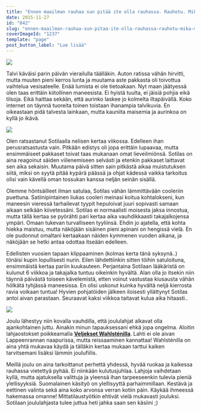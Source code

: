 ```yaml
---
title: "Ennen maailman rauhaa sun pitää ite olla rauhassa. Rauhotu. Mikä muu tänne rauhan tois?"
date: 2015-11-27
id: "842"
slug: "ennen-maailman-rauhaa-sun-pitaa-ite-olla-rauhassa-rauhotu-mika-muu-tanne-rauhan-tois"
coverImageId: "1237"
template: "page"
post_button_label: "Lue lisää"
---
```


[![](/images/201511262336519627.jpg)](https://qpm.kda.mybluehost.me/wp-content/uploads/2015/11/201511262336519627.jpg)

Talvi käväisi parin päivän vierailulla täälläkin. Auton ratissa vähän hirvitti, mutta muuten pieni kerros lunta ja muutama aste pakkasta oli toivottua vaihtelua vesisateelle. Enää lumista ei ole tietoakaan. Nyt maan jäätyessä olen taas erittäin kiitollinen maneesista. Ei hyistä tuulta, ei jäisiä pohjia eikä tilsoja. Eikä haittaa sekään, että aurinko laskee jo kolmelta iltapäivällä. Koko internet on täynnä tuoreita toinen toistaan ihanampia talvikuvia. En oikeastaan pidä talvesta lainkaan, mutta kauniita maisemia ja aurinkoa on kyllä jo ikävä.

[![](/images/201511202316268318.jpg)](https://qpm.kda.mybluehost.me/wp-content/uploads/2015/11/201511202316268318.jpg)

Olen ratsastanut Sotilaalla nelisen kertaa viikossa. Edelleen ihan perusratsastusta vain. Pitkään edistys oli jopa erittäin lupaavaa, mutta ensimmäiseet pakkaset toivat taas mukanaan omat lieveilmiönsä. Sotilas on aina reagoinut säiden viilenemiseen selvästi ja etenkin pakkaset laittavat sen aika sekaisin. Muutama päivä sitten sain pitkästä aikaa muistutuksen siitä, miksi on syytä pitää kypärä päässä ja ohjat kädessä vaikka tarkoitus olisi vain kävellä oman tossukan kanssa neljän seinän sisällä.

Olemme höntsäilleet ilman satulaa, Sotilas vähän lämmittävään cooleriin puettuna. Satiinipintainen liukas cooleri meinasi koitua kohtalokseni, kun maneesin vieressä tarhailevat tyypit hepuloivat juuri sopivasti samaan aikaan selkään kiivetessäni. Sotilas ei normaalisti moisesta jaksa innostua, mutta tällä kertaa se pyörähti pari kertaa aika vauhdikkaasti takajalkojensa ympäri. Omaan tukevan turvalliseen tyyliinsä. Ehdin jo ajatella, että kohta hiekka maistuu, mutta näköjään sisäinen pieni apinani on hengissä vielä. En ole pudonnut omaltani kertaakaan näiden kymmenen vuoden aikana, ja näköjään se hetki antaa odottaa itseään edelleen.

Edellisten vuosien tapaan klippaaminen (kolmas kerta tänä syksynä..) tönäisi kupin lopullisesti nurin. Eilen lähdettiinkin sitten töihin satuloituna, ensimmäistä kertaa pariin kuukauteen. Perjantaina Sotilaan lääkäristä on kulunut 6 viikkoa ja takajalka tuntuu oikeinkin hyvältä. Alan olla jo itsekin niin täynnä päivästä toiseen kävelemistä, etten voinut vastustaa kiusausta vähän hölkätä tyhjässä maneesissa. En olisi uskonut kuinka hyvältä neljä kierrosta ravia voikaan tuntua! Hyvien pohjatöiden jälkeen iloisesti yllättynyt Sotilas antoi aivan parastaan. Seuraavat kaksi viikkoa taitavat kulua aika hitaasti..

[![](/images/201511202316303278.jpg)](https://qpm.kda.mybluehost.me/wp-content/uploads/2015/11/201511202316303278.jpg)

Joulu lähestyy niin kovalla vauhdilla, että joululahjat alkavat olla ajankohtainen juttu. Ainakin minun tapauksessani ehkä jopa ongelma. Aloitin lahjaostokset poikkeamalla **[Veljekset Wahlsténilla](http://veljwahlsten.com/)**. Lahti ei ole aivan Lappeenrannan naapurissa, mutta reissaaminen kannattaa! Wahlsténilla on aina yhtä mukavaa käydä ja tälläkin kertaa mukaan tarttui kaiken tarvitsemani lisäksi lämmin joulufiilis.

Meillä joulu on aina tarkoittanut perhettä yhdessä, hyvää ruokaa ja kaikessa rauhassa vietettyä pyhää. Ei niinkään kulutusjuhlaa. Lahjoja vaihdetaan kyllä, mutta ajatuksella valittuja ja yleensä ihan tarpeeseenkin tulevia pieniä ylellisyyksiä. Suomalainen käsityö on ylellisyyttä parhaimmillaan. Kestävä ja eettinen valinta sekä aina koko arvonsa verran kotiin päin. Käykää ihmeessä hakemassa omanne! Mittatilaustyötkin ehtivät vielä mukavasti jouluksi. Sotilaan joululahjasta tulee juttua heti jahka saan sen käsiini ;)
